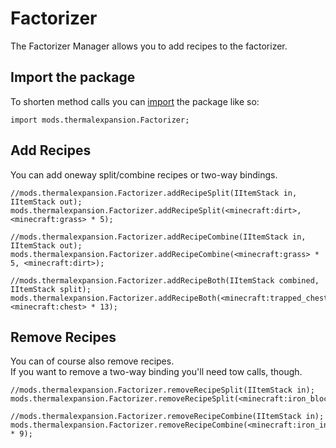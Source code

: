 # Factorizer

The Factorizer Manager allows you to add recipes to the factorizer.

## Import the package

To shorten method calls you can [import](/AdvancedFunctions/Import/) the package like so:

```zenscript
import mods.thermalexpansion.Factorizer;
```

## Add Recipes

You can add oneway split/combine recipes or two-way bindings.

```zenscript
//mods.thermalexpansion.Factorizer.addRecipeSplit(IItemStack in, IItemStack out);
mods.thermalexpansion.Factorizer.addRecipeSplit(<minecraft:dirt>, <minecraft:grass> * 5);

//mods.thermalexpansion.Factorizer.addRecipeCombine(IItemStack in, IItemStack out);
mods.thermalexpansion.Factorizer.addRecipeCombine(<minecraft:grass> * 5, <minecraft:dirt>);

//mods.thermalexpansion.Factorizer.addRecipeBoth(IItemStack combined, IItemStack split);
mods.thermalexpansion.Factorizer.addRecipeBoth(<minecraft:trapped_chest>, <minecraft:chest> * 13);
```

## Remove Recipes

You can of course also remove recipes.  
If you want to remove a two-way binding you'll need tow calls, though.

```zenscript
//mods.thermalexpansion.Factorizer.removeRecipeSplit(IItemStack in);
mods.thermalexpansion.Factorizer.removeRecipeSplit(<minecraft:iron_block>);

//mods.thermalexpansion.Factorizer.removeRecipeCombine(IItemStack in);
mods.thermalexpansion.Factorizer.removeRecipeCombine(<minecraft:iron_ingot> * 9);
```